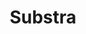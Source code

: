 ---
layout: project
title: Substra
description: Création d'une formation à la Data Science Responsable
season: 9
repository:
website:
image:
---